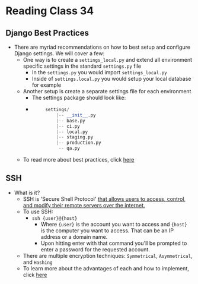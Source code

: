 # Reading Class 34

## Django Best Practices

 - There are myriad recommendations on how to best setup and configure Django settings. We will cover a few:
   - One way is to create a `settings_local.py` and extend all environment specific settings in the standard `settings.py` file
     - In the `settings.py` you would import `settings_local.py` 
     - Inside of `settings.local.py` you would setup your local database for example
   - Another setup is create a separate settings file for each environment
     - The settings package should look like:
     - ```python
            settings/
                |-- __init__.py
                |-- base.py
                |-- ci.py
                |-- local.py
                |-- staging.py
                |-- production.py
                 -- qa.py
   - To read more about best practices, click [here](https://djangostars.com/blog/configuring-django-settings-best-practices/)

## SSH

- What is it?
  - SSH is 'Secure Shell Protocol' [that allows users to access, control, and modify their remote servers over the internet.](https://www.hostinger.com/tutorials/ssh-tutorial-how-does-ssh-work)
  - To use SSH:
    - `ssh {user}@{host}`
      - Where `{user}` is the account you want to access and `{host}` is the computer you want to access. That can be an IP address or a domain name.
      - Upon hitting enter with that command you'll be prompted to enter a password for the requested account.
  - There are multiple encryption techniques: `Symmetrical`, `Asymmetrical`, and `Hashing`
  - To learn more about the advantages of each and how to implement, click [here](https://www.hostinger.com/tutorials/ssh-tutorial-how-does-ssh-work)
